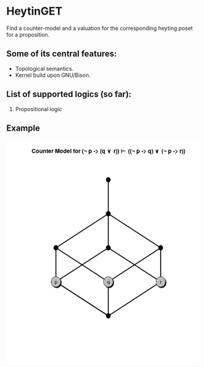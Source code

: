 # HeytinGET

Find a counter-model and a valuation for the corresponding heyting poset for a proposition.

## Some of its central features:
- Topological semantics.
- Kernel build upon GNU/Bison.

## List of supported logics (so far):
1. Propositional logic

## Example

![Image description](example.png)
